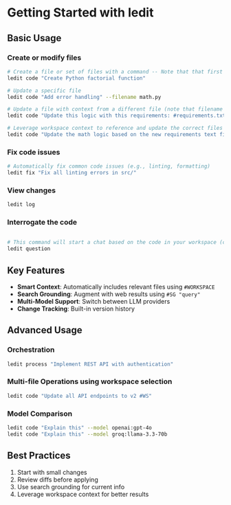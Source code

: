 # Getting Started with ledit

## Basic Usage

### Create or modify files

```bash
# Create a file or set of files with a command -- Note that that first command will initialize your environment and help you setup your configuration.
ledit code "Create Python factorial function"

# Update a specific file
ledit code "Add error handling" --filename math.py

# Update a file with context from a different file (note that filename can be specified as `--filename` or `-f`)
ledit code "Update this logic with this requirements: #requirements.txt" -f math.py

# Leverage workspace context to reference and update the correct files automatically
ledit code "Update the math logic based on the new requirements text file. #WS"
```

### Fix code issues

```bash
# Automatically fix common code issues (e.g., linting, formatting)
ledit fix "Fix all linting errors in src/"
```

### View changes

```bash
ledit log
```

### Interrogate the code

```bash

# This command will start a chat based on the code in your workspace (current directory)
ledit question
```

## Key Features

- **Smart Context**: Automatically includes relevant files using `#WORKSPACE`
- **Search Grounding**: Augment with web results using `#SG "query"`
- **Multi-Model Support**: Switch between LLM providers
- **Change Tracking**: Built-in version history

## Advanced Usage

### Orchestration

```bash
ledit process "Implement REST API with authentication"
```

### Multi-file Operations using workspace selection

```bash
ledit code "Update all API endpoints to v2 #WS"
```

### Model Comparison

```bash
ledit code "Explain this" --model openai:gpt-4o
ledit code "Explain this" --model groq:llama-3.3-70b
```

## Best Practices

1. Start with small changes
2. Review diffs before applying
3. Use search grounding for current info
4. Leverage workspace context for better results
